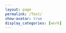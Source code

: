 ```yaml
---
layout: page
permalink: /Test/
show-avatar: true
display_categories: [work]
---
```

<html>
<body>
<script type="text/javascript" src="https://unpkg.com/@babel/polyfill@7.0.0/dist/polyfill.js"></script>
<script type="text/javascript" src="https://unpkg.com/vtk.js"></script>
<script type="text/javascript">  
  var fullScreenRenderer = vtk.Rendering.Misc.vtkFullScreenRenderWindow.newInstance({
    background: [0, 0, 0],
    containerStyle: { width: '400px', height: "600px" } });
  var actor = vtk.Rendering.Core.vtkActor.newInstance();
  var mapper = vtk.Rendering.Core.vtkMapper.newInstance(); // this is the right mapper
  //var reader = vtk.IO.Legacy.vtkPolyDataReader.newInstance();
  var reader = vtk.IO.XML.vtkXMLPolyDataReader.newInstance();
  //var camera             = vtk.Rendering.Core.vtkCamera.newInstance();
  //const url              = '/assets/img/cow.vtp';
  const url              = '/assets/img/sub-sub-035_hole_filled.vtp';
  reader.setUrl(url);
  mapper.setInputConnection(reader.getOutputPort());
  //mapper.setInputData(reader.getOutputData());
  actor.setMapper(mapper);  
  //mapper.setInputData(polydata);
  //var polydata = reader.getOutputData(0); or getOuput()??
  //mapper.setInputConnection(reader.getOutputPort());
  var renderer = fullScreenRenderer.getRenderer();
  renderer.addActor(actor);
  renderer.resetCamera(); // after adding actor resetCamera() so that resetCamera() can take into consideration the bounds of all actors in the scene.
  var renderWindow = fullScreenRenderer.getRenderWindow();
  renderWindow.render(); 
</script>
</body>
</html>



